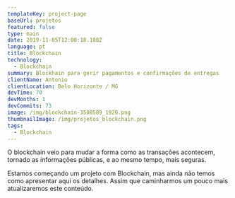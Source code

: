 ```yaml
---
templateKey: project-page
baseUrl: projetos
featured: false
type: main
date: 2019-11-05T12:00:18.188Z
language: pt
title: Blockchain
technology:
  - Blockchain
summary: Blockhain para gerir pagamentos e confirmações de entregas
clientName: Antonio
clientLocation: Belo Horizonte / MG
devTime: 70
devMonths: 1
devCommits: 73
image: /img/blockchain-3508589_1920.png
thumbnailImage: /img/projetos_blockchain.png
tags:
  - Blockchain
---
```

O blockchain veio para mudar a forma como as transações acontecem, tornado as informações públicas, e ao mesmo tempo, mais seguras.

Estamos começando um projeto com Blockchain, mas ainda não temos como apresentar aqui os detalhes. Assim que caminharmos um pouco mais atualizaremos este conteúdo.
